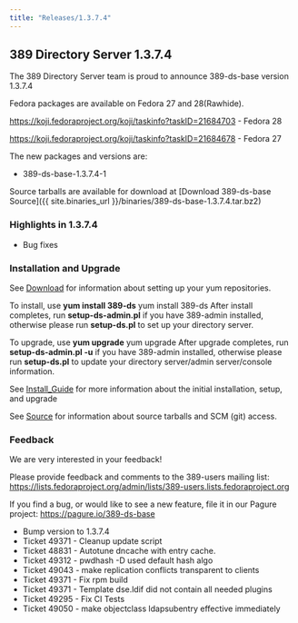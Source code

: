 ```yaml
---
title: "Releases/1.3.7.4"
---
```


389 Directory Server 1.3.7.4
-----------------------------

The 389 Directory Server team is proud to announce 389-ds-base version 1.3.7.4

Fedora packages are available on Fedora 27 and 28(Rawhide).

<https://koji.fedoraproject.org/koji/taskinfo?taskID=21684703>   - Fedora 28

<https://koji.fedoraproject.org/koji/taskinfo?taskID=21684678>   - Fedora 27

The new packages and versions are:

-   389-ds-base-1.3.7.4-1 

Source tarballs are available for download at [Download 389-ds-base Source]({{ site.binaries_url }}/binaries/389-ds-base-1.3.7.4.tar.bz2)

### Highlights in 1.3.7.4

- Bug fixes

### Installation and Upgrade 
See [Download](../download.html) for information about setting up your yum repositories.

To install, use **yum install 389-ds** yum install 389-ds After install completes, run **setup-ds-admin.pl** if you have 389-admin installed, otherwise please run **setup-ds.pl** to set up your directory server.

To upgrade, use **yum upgrade** yum upgrade After upgrade completes, run **setup-ds-admin.pl -u** if you have 389-admin installed, otherwise please run **setup-ds.pl** to update your directory server/admin server/console information.

See [Install\_Guide](../legacy/install-guide.html) for more information about the initial installation, setup, and upgrade

See [Source](../development/source.html) for information about source tarballs and SCM (git) access.

### Feedback

We are very interested in your feedback!

Please provide feedback and comments to the 389-users mailing list: <https://lists.fedoraproject.org/admin/lists/389-users.lists.fedoraproject.org>

If you find a bug, or would like to see a new feature, file it in our Pagure project: <https://pagure.io/389-ds-base>

- Bump version to 1.3.7.4
- Ticket 49371 - Cleanup update script
- Ticket 48831 - Autotune dncache with entry cache.
- Ticket 49312 - pwdhash -D used default hash algo
- Ticket 49043 - make replication conflicts transparent to clients
- Ticket 49371 - Fix rpm build
- Ticket 49371 - Template dse.ldif did not contain all needed plugins
- Ticket 49295 - Fix CI Tests
- Ticket 49050 - make objectclass ldapsubentry effective immediately

